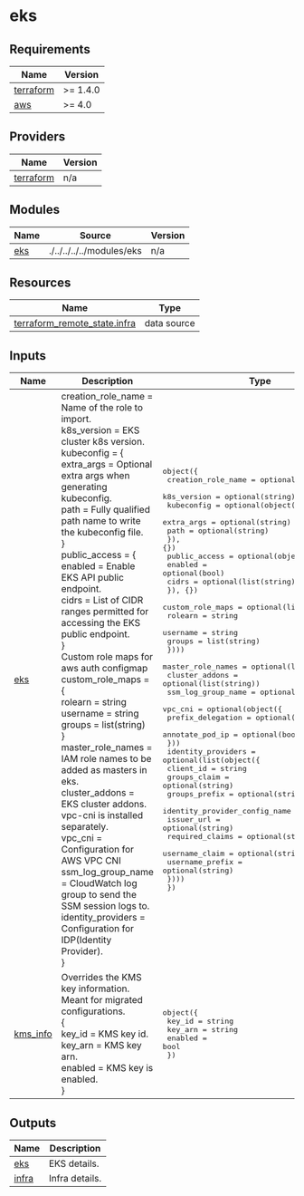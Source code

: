 # eks

<!-- BEGINNING OF PRE-COMMIT-TERRAFORM DOCS HOOK -->
## Requirements

| Name | Version |
|------|---------|
| <a name="requirement_terraform"></a> [terraform](#requirement\_terraform) | >= 1.4.0 |
| <a name="requirement_aws"></a> [aws](#requirement\_aws) | >= 4.0 |

## Providers

| Name | Version |
|------|---------|
| <a name="provider_terraform"></a> [terraform](#provider\_terraform) | n/a |

## Modules

| Name | Source | Version |
|------|--------|---------|
| <a name="module_eks"></a> [eks](#module\_eks) | ./../../../../modules/eks | n/a |

## Resources

| Name | Type |
|------|------|
| [terraform_remote_state.infra](https://registry.terraform.io/providers/hashicorp/terraform/latest/docs/data-sources/remote_state) | data source |

## Inputs

| Name | Description | Type | Default | Required |
|------|-------------|------|---------|:--------:|
| <a name="input_eks"></a> [eks](#input\_eks) | creation\_role\_name = Name of the role to import.<br>    k8s\_version = EKS cluster k8s version.<br>    kubeconfig = {<br>      extra\_args = Optional extra args when generating kubeconfig.<br>      path       = Fully qualified path name to write the kubeconfig file.<br>    }<br>    public\_access = {<br>      enabled = Enable EKS API public endpoint.<br>      cidrs   = List of CIDR ranges permitted for accessing the EKS public endpoint.<br>    }<br>    Custom role maps for aws auth configmap<br>    custom\_role\_maps = {<br>      rolearn  = string<br>      username = string<br>      groups   = list(string)<br>    }<br>    master\_role\_names  = IAM role names to be added as masters in eks.<br>    cluster\_addons     = EKS cluster addons. vpc-cni is installed separately.<br>    vpc\_cni            = Configuration for AWS VPC CNI<br>    ssm\_log\_group\_name = CloudWatch log group to send the SSM session logs to.<br>    identity\_providers = Configuration for IDP(Identity Provider).<br>  } | <pre>object({<br>    creation_role_name = optional(string, null)<br>    k8s_version        = optional(string)<br>    kubeconfig = optional(object({<br>      extra_args = optional(string)<br>      path       = optional(string)<br>    }), {})<br>    public_access = optional(object({<br>      enabled = optional(bool)<br>      cidrs   = optional(list(string))<br>    }), {})<br>    custom_role_maps = optional(list(object({<br>      rolearn  = string<br>      username = string<br>      groups   = list(string)<br>    })))<br>    master_role_names  = optional(list(string))<br>    cluster_addons     = optional(list(string))<br>    ssm_log_group_name = optional(string)<br>    vpc_cni = optional(object({<br>      prefix_delegation = optional(bool)<br>      annotate_pod_ip   = optional(bool)<br>    }))<br>    identity_providers = optional(list(object({<br>      client_id                     = string<br>      groups_claim                  = optional(string)<br>      groups_prefix                 = optional(string)<br>      identity_provider_config_name = string<br>      issuer_url                    = optional(string)<br>      required_claims               = optional(string)<br>      username_claim                = optional(string)<br>      username_prefix               = optional(string)<br>    })))<br>  })</pre> | `{}` | no |
| <a name="input_kms_info"></a> [kms\_info](#input\_kms\_info) | Overrides the KMS key information. Meant for migrated configurations.<br>    {<br>      key\_id  = KMS key id.<br>      key\_arn = KMS key arn.<br>      enabled = KMS key is enabled.<br>    } | <pre>object({<br>    key_id  = string<br>    key_arn = string<br>    enabled = bool<br>  })</pre> | `null` | no |

## Outputs

| Name | Description |
|------|-------------|
| <a name="output_eks"></a> [eks](#output\_eks) | EKS details. |
| <a name="output_infra"></a> [infra](#output\_infra) | Infra details. |
<!-- END OF PRE-COMMIT-TERRAFORM DOCS HOOK -->
